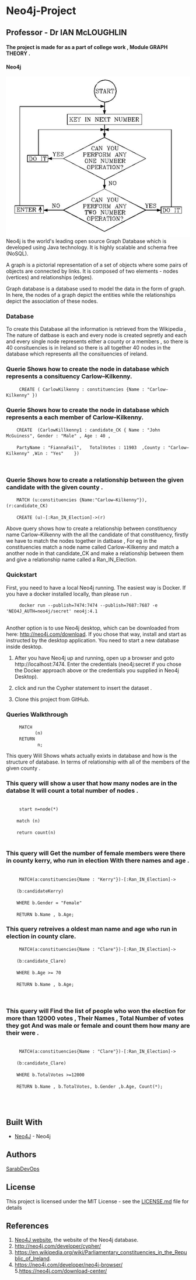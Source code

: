 # Neo4j-Project


##  Professor - Dr IAN McLOUGHLIN

#### The project is made for as a part of college work , Module GRAPH THEORY .

#### Neo4j 
![](https://github.com/sarabDevOps/RacketProject/blob/main/rpn.JPG)
Neo4j is the world's leading open source Graph Database which is developed using Java technology. It is highly scalable and schema free (NoSQL).

A graph is a pictorial representation of a set of objects where some pairs of objects are connected by links. It is composed of two elements - nodes (vertices) and relationships (edges).

Graph database is a database used to model the data in the form of graph. In here, the nodes of a graph depict the entities while the relationships depict the association of these nodes.

### Database

To create this Database all the information is retrieved from the Wikipedia , The nature of datbase is each and every node is created sepretly and each and every single node represents either a county or a members , so there is 40 consituencies is in Ireland so there is all together 40 nodes in the database which represents all the consituencies of ireland.

### Querie Shows how to create the node in database which represents a consituency Carlow–Kilkenny.


```
     CREATE ( CarlowKilkenny : constituencies {Name : "Carlow–Kilkenny" })
```

### Querie Shows how to create the node in database which represents a each member of Carlow–Kilkenny.


```
    CREATE 	(CarlowKillkenny1 : candidate_CK { Name : "John McGuiness", Gender : "Male" , Age : 40 , 

    PartyName : "FiannaFail",	TotalVotes : 11903	,County : "Carlow–Kilkenny"	,Win : "Yes"	})

    
```

### Querie Shows how to create a relationship between the given candidate with the given county .

```
    MATCH (u:constituencies {Name:"Carlow–Kilkenny"}), (r:candidate_CK) 

    CREATE (u)-[:Ran_IN_Election]->(r)

```

Above query shows how to create a relationship between constituency name Carlow–Kilkenny with the all the candidate of that constituency, 
firstly we have to match the nodes together in datbase , For eg in the constituencies match a node name called Carlow–Kilkenny and match a another node in that candidate_CK and make a relationship between them and give a relationship name called a Ran_IN_Election.

### Quickstart

First, you need to have a local Neo4j running. The easiest way is Docker. If you have a docker installed locally, than please run .

```
     docker run --publish=7474:7474 --publish=7687:7687 -e 'NEO4J_AUTH=neo4j/secret' neo4j:4.1
     
```
Another option is to use Neo4j desktop, which can be downloaded from here: http://neo4j.com/download. If you chose that way, install and start as instructed by the desktop application. You need to start a new database inside desktop.

1.  After you have Neo4j up and running, open up a browser and goto http://localhost:7474. Enter the credentials (neo4j:secret if you chose the Docker approach above                         or the credentials you supplied in Neo4j Desktop). 

2. click and run the Cypher statement to insert the dataset .

3. Clone this project from GitHub.

###  Queries Walkthrough

```
     MATCH
	       (n)
     RETURN
	        n;

```

This query Will Shows whats actually exixts in database and how is the structure of database. 
In terms of relationship with all of the members of the given county .


### This query will show a user that how many nodes are in the databse It will count a total number of nodes .

```

     start n=node(*)
	
	match (n)
	
	return count(n)


```

### This query will Get the number of female members were there in county kerry, who run in election With there names and age .


```

     MATCH(a:constituencies{Name : "Kerry"})-[:Ran_IN_Election]-> 
	
	(b:candidateKerry)
	
	WHERE b.Gender = "Female"
	
	RETURN b.Name , b.Age;

```


### This query retreives a oldest man name and age who run in election in county clare.

```
     MATCH(a:constituencies{Name : "Clare"})-[:Ran_IN_Election]-> 
	
	(b:candidate_Clare)
	
	WHERE b.Age >= 70
	
	RETURN b.Name , b.Age;



```

### This query will Find the list of people who won the election for more than 12000 votes , Their Names , Total Number of votes they got And was male or female and count them how many are their were .


```

     MATCH(a:constituencies{Name : "Clare"})-[:Ran_IN_Election]-> 
	
	(b:candidate_Clare)
	
	WHERE b.TotalVotes >=12000
	
	RETURN b.Name , b.TotalVotes, b.Gender ,b.Age, Count(*);




```



## Built With
* [Neo4J](http://neo4j.com/download) - Neo4j 




## Authors

[SarabDevOps](https://github.com/sarabDevOps)

## License

This project is licensed under the MIT License - see the [LICENSE.md](https://github.com/sarbjeetkumar/Neo4j-Project/blob/master/LICENSE) file for details





## References
1. [Neo4J website](http://neo4j.com/), the website of the Neo4j database.
2. http://neo4j.com/developer/cypher/
3. https://en.wikipedia.org/wiki/Parliamentary_constituencies_in_the_Republic_of_Ireland.
4. https://neo4j.com/developer/neo4j-browser/
5.https://neo4j.com/download-center/



























